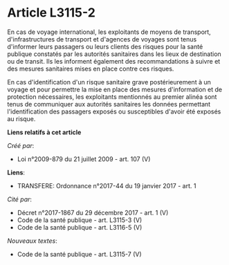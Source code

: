 # Article L3115-2

En cas de voyage international, les exploitants de moyens de transport, d'infrastructures de transport et d'agences de
voyages sont tenus d'informer leurs passagers ou leurs clients des risques pour la santé publique constatés par les autorités
sanitaires dans les lieux de destination ou de transit. Ils les informent également des recommandations à suivre et des
mesures sanitaires mises en place contre ces risques. 

En cas d'identification d'un risque sanitaire grave postérieurement à un voyage et pour permettre la mise en place des
mesures d'information et de protection nécessaires, les exploitants mentionnés au premier alinéa sont tenus de communiquer
aux autorités sanitaires les données permettant l'identification des passagers exposés ou susceptibles d'avoir été exposés au
risque.

**Liens relatifs à cet article**

_Créé par_:

  - Loi n°2009-879 du 21 juillet 2009 - art. 107 (V)

**Liens**:

  - TRANSFERE: Ordonnance n°2017-44 du 19 janvier 2017 - art. 1

_Cité par_:

  - Décret n°2017-1867 du 29 décembre 2017 - art. 1 (V)
  - Code de la santé publique - art. L3115-3 (V)
  - Code de la santé publique - art. L3116-5 (V)

_Nouveaux textes_:

  - Code de la santé publique - art. L3115-7 (V)
